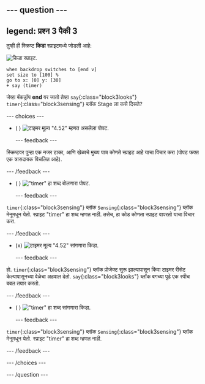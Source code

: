 --- question ---
---
legend: प्रश्न 3 पैकी 3
---

तुम्ही ही स्क्रिप्ट **किडा** स्प्राइटमध्ये जोडली आहे:

![किडा स्प्राइट.](images/bug-sprite.png)

```blocks3
when backdrop switches to [end v]
set size to [100] % 
go to x: [0] y: [30] 
+ say (timer) 
```

जेव्हा बॅकड्रॉप **end** वर जातो तेव्हा `say`{:class="block3looks"} `timer`{:class="block3sensing"} ब्लॉक Stage ला कसे दिसते?

--- choices ---

- ( ) ![टाइमर मूल्य "4.52" म्हणत असलेला पोपट.](images/quiz_parrot_number.png)

  --- feedback ---

स्क्रिप्टवर पुन्हा एक नजर टाका, आणि खेळाचे मुख्य पात्र कोणते स्प्राइट आहे याचा विचार करा (पोपट फक्त एक त्रासदायक विचलित आहे).

  --- /feedback ---

- ( ) !["timer" हा शब्द बोलणारा पोपट.](images/quiz_parrot_timer.png)

  --- feedback ---

`timer`{:class="block3sensing"} ब्लॉक `Sensing`{:class="block3sensing"} ब्लॉक मेनूमधून येतो. स्प्राइट "timer" हा शब्द म्हणत नाही. तसेच, हा कोड कोणता स्प्राइट वापरतो याचा विचार करा.

  --- /feedback ---

- (x) ![टाइमर मूल्य "4.52" सांगणारा किडा.](images/quiz_bug_number.png)

  --- feedback ---

हो. `timer`{:class="block3sensing"} ब्लॉक प्रोजेक्ट सुरू झाल्यापासून किंवा टाइमर रीसेट केल्यापासूनच्या वेळेचा अहवाल देतो. `say`{:class="block3looks"} ब्लॉक बगच्या पुढे एक स्पीच बबल तयार करतो.

  --- /feedback ---

- ( ) !["timer" हा शब्द सांगणारा किडा.](images/quiz_bug_timer.png)

  --- feedback ---

`timer`{:class="block3sensing"} ब्लॉक `Sensing`{:class="block3sensing"} ब्लॉक मेनूमधून येतो. स्प्राइट "timer" हा शब्द म्हणत नाही.

  --- /feedback ---

--- /choices ---

--- /question ---





